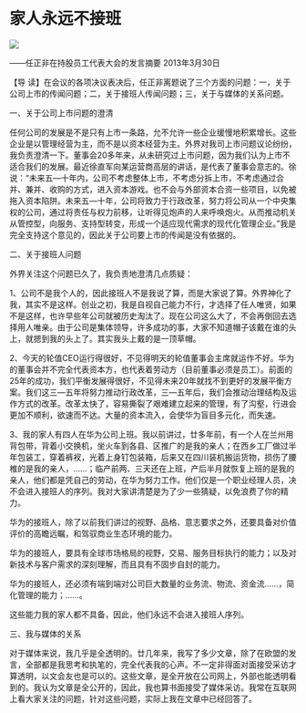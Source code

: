 # 家人永远不接班
<img class="pv" src="https://api.visitor.plantree.me/visitor-badge/pv?namespace=plantree.me&key=renzhengfei-speeches/家人永远不接班.md">



——任正非在持股员工代表大会的发言摘要
2013年3月30日



【导  读】在会议的各项决议表决后，任正非离题说了三个方面的问题：一，关于公司上市的传闻问题；二，关于接班人传闻问题；三，关于与媒体的关系问题。



一、关于公司上市问题的澄清

任何公司的发展是不是只有上市一条路，允不允许一些企业缓慢地积累增长。这些企业是以管理经营为主，而不是以资本经营为主。外界对我司上市问题议论纷纷，我负责澄清一下。董事会20多年来，从未研究过上市问题，因为我们认为上市不适合我们的发展。最近徐直军向某运营商高层的讲话，是代表了董事会意志的。徐说：“未来五—十年内，公司不考虑整体上市，不考虑分拆上市，不考虑通过合并、兼并、收购的方式，进入资本游戏。也不会与外部资本合资一些项目，以免被拖入资本陷阱。未来五—十年，公司将致力于行政改革，努力将公司从一个中央集权的公司，通过将责任与权力前移，让听得见炮声的人来呼唤炮火。从而推动机关从管控型，向服务、支持型转变，形成一个适应现代需求的现代化管理企业。”我是完全支持这个意见的，因此关于公司要上市的传闻是没有依据的。

二、关于接班人问题

外界关注这个问题已久了，我负责地澄清几点质疑：

1、公司不是我个人的，因此接班人不是我说了算，而是大家说了算。外界神化了我，其实不是这样。创业之初，我是自视自己能力不行，才选择了任人唯贤，如果不是这样，也许早些年公司就被历史淘汰了。现在公司这么大了，不会再倒回去选择用人唯亲。由于公司是集体领导，许多成功的事，大家不知道帽子该戴在谁的头上，就摁到我的头上了。其实我头上戴的是一顶草帽。

2、今天的轮值CEO运行得很好，不见得明天的轮值董事会主席就运作不好。华为的董事会并不完全代表资本方，也代表着劳动方（目前董事必须是员工）。前面的25年的成功，我们平衡发展得很好，不见得未来20年就找不到更好的发展平衡方案。我们这三—五年将努力推动行政改革，三—五年后，我们会推动治理结构及运作方式的改革。改革太快了，容易撕裂了艰难建立起来的管理，有了沟壑，行进会更加不顺利，欲速而不达。大量的资本流入，会使华为盲目多元化，而失速。

3、我的家人有四人在华为公司上班。我以前讲过，廿多年前，有一个人在兰州用背包带，背着小交换机，坐火车到各县、区推广的是我的亲人；在西乡工厂做过半年包装工，穿着裤衩，光着上身钉包装箱，后来又在四川装机搬运货物，损伤了腰椎的是我的亲人，……；临产前两、三天还在上班，产后半月就恢复上班的是我的亲人，他们都是凭自己的劳动，在华为努力工作。他们仅是一个职业经理人员，决不会进入接班人的序列。我对大家讲清楚是为了少一些猜疑，以免浪费了你的精力。

华为的接班人，除了以前我们讲过的视野、品格、意志要求之外，还要具备对价值评价的高瞻远瞩，和驾驭商业生态环境的能力。

华为的接班人，要具有全球市场格局的视野，交易、服务目标执行的能力；以及对新技术与客户需求的深刻理解，而且具有不固步自封的能力。

华为的接班人，还必须有端到端对公司巨大数量的业务流、物流、资金流……，简化管理的能力；……。

这些能力我的家人都不具备，因此，他们永远不会进入接班人序列。

三、我与媒体的关系

对于媒体来说，我几乎是全透明的。廿几年来，我写了多少文章，除了在欧盟的发言，全部都是我思考和执笔的，完全代表我的心声。不一定非得面对面接受采访才算透明，以文会友也是可以的。这些文章，是全开放在公司网上，外部也能透明看到的。我认为文章是全公开的，因此，我也算书面接受了媒体采访。我常在互联网上看大家关注的问题，针对这些问题，实际上我在文章中已经回答了。
